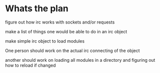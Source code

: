 # Whats the plan

figure out how irc works with sockets and/or requests

make a list of things one would be able to do in an irc object

make simple irc object to load modules

  One person should work on the actual irc connecting of the object

  another should work on loading all modules in a directory and figuring out
  how to reload if changed
